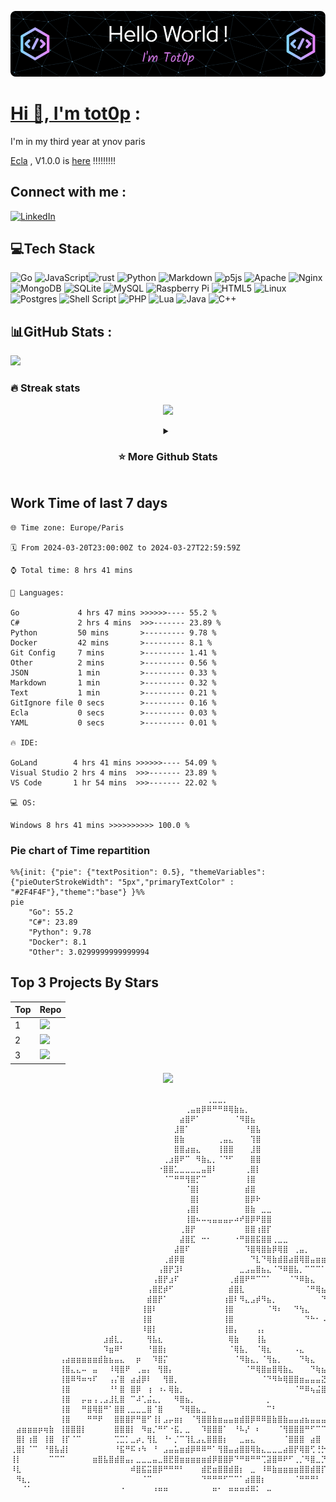<div align="center">

[![Typing SVG](./img/github-header-image.png)](https://github.com/tot0p/Hello-World)

</div>

# [Hi 👋, I'm tot0p](https://tot0p.github.io/tot0p/) :
I'm in my third year at ynov paris

[Ecla](https://github.com/Eclalang) , V1.0.0 is [here](https://github.com/Eclalang/Ecla) !!!!!!!!!


## Connect with me :
[![LinkedIn](https://img.shields.io/badge/LinkedIn-%230077B5.svg?logo=linkedin&logoColor=white)](https://linkedin.com/in/thomas-lemaitre78)
<!--
[![Dev.to](https://img.shields.io/badge/dev.to-0A0A0A?style=for-the-badge&logo=devdotto&logoColor=white)](https://dev.to/tot0p)
[![Medium](https://img.shields.io/badge/Medium-12100E?style=for-the-badge&logo=medium&logoColor=white)](https://medium.com/@tot0p)
-->

## 💻Tech Stack
![Go](https://img.shields.io/badge/go-%2300ADD8.svg?style=for-the-badge&logo=go&logoColor=white) ![JavaScript](https://img.shields.io/badge/javascript-%23323330.svg?style=for-the-badge&logo=javascript&logoColor=%23F7DF1E)![rust](https://img.shields.io/badge/Rust-000000?style=for-the-badge&logo=rust&logoColor=white) ![Python](https://img.shields.io/badge/python-3670A0?style=for-the-badge&logo=python&logoColor=ffdd54) ![Markdown](https://img.shields.io/badge/markdown-%23000000.svg?style=for-the-badge&logo=markdown&logoColor=white) ![p5js](https://img.shields.io/badge/p5.js-ED225D?style=for-the-badge&logo=p5.js&logoColor=FFFFFF) ![Apache](https://img.shields.io/badge/apache-%23D42029.svg?style=for-the-badge&logo=apache&logoColor=white) ![Nginx](https://img.shields.io/badge/nginx-%23009639.svg?style=for-the-badge&logo=nginx&logoColor=white) ![MongoDB](https://img.shields.io/badge/MongoDB-%234ea94b.svg?style=for-the-badge&logo=mongodb&logoColor=white) ![SQLite](https://img.shields.io/badge/sqlite-%2307405e.svg?style=for-the-badge&logo=sqlite&logoColor=white) ![MySQL](https://img.shields.io/badge/mysql-%2300f.svg?style=for-the-badge&logo=mysql&logoColor=white) ![Raspberry Pi](https://img.shields.io/badge/-RaspberryPi-C51A4A?style=for-the-badge&logo=Raspberry-Pi) ![HTML5](https://img.shields.io/badge/html5-%23E34F26.svg?style=for-the-badge&logo=html5&logoColor=white) ![Linux](https://img.shields.io/badge/Linux-FCC624?style=for-the-badge&logo=linux&logoColor=black) ![Postgres](https://img.shields.io/badge/postgres-%23316192.svg?style=for-the-badge&logo=postgresql&logoColor=white) ![Shell Script](https://img.shields.io/badge/shell_script-%23121011.svg?style=for-the-badge&logo=gnu-bash&logoColor=white) ![PHP](https://img.shields.io/badge/php-%23777BB4.svg?style=for-the-badge&logo=php&logoColor=white)  ![Lua](https://img.shields.io/badge/lua-%232C2D72.svg?style=for-the-badge&logo=lua&logoColor=white) ![Java](https://img.shields.io/badge/java-%23ED8B00.svg?style=for-the-badge&logo=java&logoColor=white) ![C++](https://img.shields.io/badge/c++-%2300599C.svg?style=for-the-badge&logo=c%2B%2B&logoColor=white)


## 📊GitHub Stats :

![](https://github-readme-activity-graph.cyclic.app/graph?username=tot0p&theme=react-dark)

### 🔥 Streak stats

<div align="center">

![](https://github-readme-streak-stats.herokuapp.com/?user=Tot0p&theme=gruvbox&hide_border=true)

</div>

<details align="center"> 
  <summary><h3>⭐ More Github Stats </h3></summary>
  
<img src="https://github-readme-stats.vercel.app/api/top-langs/?username=tot0p&theme=gruvbox&hide_border=true&layout=compact&langs_count=10&hide=HTML,CSS" height="192px"/>
<img src="https://github-readme-stats.vercel.app/api?username=tot0p&theme=gruvbox&hide_border=true&include_all_commits=true&count_private=false" height="192px"/>
</details>

## Work Time of last 7 days

<!--WAKATIME-->
```text
🌐 Time zone: Europe/Paris

🗓️ From 2024-03-20T23:00:00Z to 2024-03-27T22:59:59Z

⌚ Total time: 8 hrs 41 mins

💬 Languages:

Go             4 hrs 47 mins >>>>>>---- 55.2 %
C#             2 hrs 4 mins  >>>------- 23.89 %
Python         50 mins       >--------- 9.78 %
Docker         42 mins       >--------- 8.1 %
Git Config     7 mins        >--------- 1.41 %
Other          2 mins        >--------- 0.56 %
JSON           1 min         >--------- 0.33 %
Markdown       1 min         >--------- 0.32 %
Text           1 min         >--------- 0.21 %
GitIgnore file 0 secs        >--------- 0.16 %
Ecla           0 secs        >--------- 0.03 %
YAML           0 secs        >--------- 0.01 %

🔥 IDE:

GoLand        4 hrs 41 mins >>>>>>---- 54.09 %
Visual Studio 2 hrs 4 mins  >>>------- 23.89 %
VS Code       1 hr 54 mins  >>>------- 22.02 %

💻 OS:

Windows 8 hrs 41 mins >>>>>>>>>> 100.0 %
```
### Pie chart of Time repartition
```mermaid
%%{init: {"pie": {"textPosition": 0.5}, "themeVariables": {"pieOuterStrokeWidth": "5px","primaryTextColor" : "#2F4F4F"},"theme":"base"} }%%
pie
	"Go": 55.2
	"C#": 23.89
	"Python": 9.78
	"Docker": 8.1
	"Other": 3.0299999999999994
```
<!--/WAKATIME-->


## Top 3 Projects By Stars

<div align="center">

<!--TABLE-->
| Top | Repo                                                                                                                                                                                    |
|-----|-----------------------------------------------------------------------------------------------------------------------------------------------------------------------------------------|
| 1   | <a href="https://github.com/Eclalang/Ecla"><img src="https://denvercoder1-github-readme-stats.vercel.app/api/pin/?username=Eclalang&repo=Ecla&theme=dark" width="480px"/></a>           |
| 2   | <a href="https://github.com/Eclalang/LearnEcla"><img src="https://denvercoder1-github-readme-stats.vercel.app/api/pin/?username=Eclalang&repo=LearnEcla&theme=dark" width="480px"/></a> |
| 3   | <a href="https://github.com/tot0p/Hello-World"><img src="https://denvercoder1-github-readme-stats.vercel.app/api/pin/?username=tot0p&repo=Hello-World&theme=dark" width="480px"/></a>   |

<!--/TABLE-->

![](https://visitor-badge.laobi.icu/badge?page_id=tot0p.tot0p)
  
</div>


```
⠀⠀⠀⠀⠀⠀⠀⠀⠀⠀⠀⠀⠀⠀⠀⠀⠀⠀⠀⠀⠀⠀⠀⠀⠀⠀⠀⠀⠀⠀⠀⠀⠀⠀⠀⠀⢀⣀⣀⡀⠀⠀⠀⠀⠀⠀⠀⠀⠀⠀⠀⠀⠀⠀⠀⠀⠀⠀⠀⠀⠀⠀⠀⠀⠀⠀⠀⠀⠀⠀⠀⠀⠀⠀⠀⠀⠀⠀⠀⠀⠀⠀⠀⠀⠀
⠀⠀⠀⠀⠀⠀⠀⠀⠀⠀⠀⠀⠀⠀⠀⠀⠀⠀⠀⠀⠀⠀⠀⠀⠀⠀⠀⠀⠀⠀⠀⠀⢀⣤⣶⡿⠿⠛⠛⠿⢿⣷⣦⡀⠀⠀⠀⠀⠀⠀⠀⠀⠀⠀⠀⠀⠀⠀⠀⠀⠀⠀⠀⠀⠀⠀⠀⠀⠀⠀⠀⠀⠀⠀⠀⠀⠀⠀⠀⠀⠀⠀⠀⠀⠀
⠀⠀⠀⠀⠀⠀⠀⠀⠀⠀⠀⠀⠀⠀⠀⠀⠀⠀⠀⠀⠀⠀⠀⠀⠀⠀⠀⠀⠀⠀⠀⣴⣿⠟⠁⠀⠀⠀⠀⠀⠀⠈⠻⣿⣦⠀⠀⠀⠀⠀⠀⠀⠀⠀⠀⠀⠀⠀⠀⠀⠀⠀⠀⠀⠀⠀⠀⠀⠀⠀⠀⠀⠀⠀⠀⠀⠀⠀⠀⠀⠀⠀⠀⠀⠀
⠀⠀⠀⠀⠀⠀⠀⠀⠀⠀⠀⠀⠀⠀⠀⠀⠀⠀⠀⠀⠀⠀⠀⠀⠀⠀⠀⠀⠀⠀⣸⣿⠁⠀⠀⠀⠀⠀⠀⠀⠀⠀⠀⠘⣿⣧⠀⠀⠀⠀⠀⠀⠀⠀⠀⠀⠀⠀⠀⠀⠀⠀⠀⠀⠀⠀⠀⠀⠀⠀⠀⠀⠀⠀⠀⠀⠀⠀⠀⠀⠀⠀⠀⠀⠀
⠀⠀⠀⠀⠀⠀⠀⠀⠀⠀⠀⠀⠀⠀⠀⠀⠀⠀⠀⠀⠀⠀⠀⠀⠀⠀⠀⠀⠀⠀⣿⣷⠀⠀⠀⠀⠀⠀⢀⣤⣄⠀⠀⠀⢹⣿⠀⠀⠀⠀⠀⠀⠀⠀⠀⠀⠀⠀⠀⠀⠀⠀⠀⠀⠀⠀⠀⠀⠀⠀⠀⠀⠀⠀⠀⠀⠀⠀⠀⠀⠀⠀⠀⠀⠀
⠀⠀⠀⠀⠀⠀⠀⠀⠀⠀⠀⠀⠀⠀⠀⠀⠀⠀⠀⠀⠀⠀⠀⠀⠀⠀⠀⠀⠀⠀⣿⣿⣴⣶⣄⠀⠀⠀⢸⣿⣿⠀⠀⠀⣸⣿⠀⠀⠀⠀⠀⠀⠀⠀⠀⠀⠀⠀⠀⠀⠀⠀⠀⠀⠀⠀⠀⠀⠀⠀⠀⠀⠀⠀⠀⠀⠀⠀⠀⠀⠀⠀⠀⠀⠀
⠀⠀⠀⠀⠀⠀⠀⠀⠀⠀⠀⠀⠀⠀⠀⠀⠀⠀⠀⠀⠀⠀⠀⠀⠀⠀⠀⠀⢀⣰⣿⠟⠉⠀⠻⣷⣄⡀⠈⠙⠋⠀⠀⠀⣿⣿⠀⠀⠀⠀⠀⠀⠀⠀⠀⠀⠀⠀⠀⠀⠀⠀⠀⠀⠀⠀⠀⠀⠀⠀⠀⠀⠀⠀⠀⠀⠀⠀⠀⠀⠀⠀⠀⠀⠀
⠀⠀⠀⠀⠀⠀⠀⠀⠀⠀⠀⠀⠀⠀⠀⠀⠀⠀⠀⠀⠀⠀⠀⠀⠀⠀⠀⠐⣿⣿⣁⣀⣀⣀⣀⣤⣿⠇⠀⠀⠀⠀⠀⢀⣿⡇⠀⠀⠀⠀⠀⠀⠀⠀⠀⠀⠀⠀⠀⠀⠀⠀⠀⠀⠀⠀⠀⠀⠀⠀⠀⠀⠀⠀⠀⠀⠀⠀⠀⠀⠀⠀⠀⠀⠀
⠀⠀⠀⠀⠀⠀⠀⠀⠀⠀⠀⠀⠀⠀⠀⠀⠀⠀⠀⠀⠀⠀⠀⠀⠀⠀⠀⠀⠈⠉⠛⠛⢻⣿⡋⠉⠀⠀⠀⠀⠀⠀⠀⢸⣿⠀⠀⠀⠀⠀⠀⠀⠀⠀⠀⠀⠀⠀⠀⠀⠀⠀⠀⠀⠀⠀⠀⠀⠀⠀⠀⠀⠀⠀⠀⠀⠀⠀⠀⠀⠀⠀⠀⠀⠀
⠀⠀⠀⠀⠀⠀⠀⠀⠀⠀⠀⠀⠀⠀⠀⠀⠀⠀⠀⠀⠀⠀⠀⠀⠀⠀⠀⠀⠀⠀⠀⠀⠈⣿⡇⠀⠀⠀⠀⠀⠀⠀⠀⣾⣿⠀⠀⠀⠀⠀⠀⠀⠀⠀⠀⠀⠀⠀⠀⠀⠀⠀⠀⠀⠀⠀⠀⠀⠀⠀⠀⠀⠀⠀⠀⠀⠀⠀⠀⠀⠀⠀⠀⠀⠀
⠀⠀⠀⠀⠀⠀⠀⠀⠀⠀⠀⠀⠀⠀⠀⠀⠀⠀⠀⠀⠀⠀⠀⠀⠀⠀⠀⠀⠀⠀⠀⠀⠀⣿⡇⠀⠀⠀⠀⠀⠀⠀⠀⣿⡿⠗⠀⠀⠀⠀⠀⠀⠀⠀⠀⠀⠀⠀⠀⠀⠀⠀⠀⠀⠀⠀⠀⠀⠀⠀⠀⠀⠀⠀⠀⠀⠀⠀⠀⠀⠀⠀⠀⠀⠀
⠀⠀⠀⠀⠀⠀⠀⠀⠀⠀⠀⠀⠀⠀⠀⠀⠀⠀⠀⠀⠀⠀⠀⠀⠀⠀⠀⠀⠀⠀⠀⠀⢠⣿⡇⠀⠀⠀⠀⠀⠀⠀⠀⣿⣷⠀⣀⣀⠀⠀⠀⠀⠀⠀⠀⠀⠀⠀⠀⠀⠀⠀⠀⠀⠀⠀⠀⠀⠀⠀⠀⠀⠀⠀⠀⠀⠀⠀⠀⠀⠀⠀⠀⠀⠀
⠀⠀⠀⠀⠀⠀⠀⠀⠀⠀⠀⠀⠀⠀⠀⠀⠀⠀⠀⠀⠀⠀⠀⠀⠀⠀⠀⠀⠀⠀⠀⠀⢸⣿⠦⠤⢤⣤⣤⣤⡤⠴⠞⣿⡿⠟⣿⣿⠀⠀⠀⠀⠀⠀⠀⠀⠀⠀⠀⠀⠀⠀⠀⠀⠀⠀⠀⠀⠀⠀⠀⠀⠀⠀⠀⠀⠀⠀⠀⠀⠀⠀⠀⠀⠀
⠀⠀⠀⠀⠀⠀⠀⠀⠀⠀⠀⠀⠀⠀⠀⠀⠀⠀⠀⠀⠀⠀⠀⠀⠀⠀⠀⠀⠀⠀⠀⢀⣿⡟⠀⠀⠀⠀⠀⠀⠀⠀⠀⣿⣿⢰⣿⡏⠀⠀⠀⠀⠀⠀⠀⠀⠀⠀⠀⠀⠀⠀⠀⠀⠀⠀⠀⠀⠀⠀⠀⠀⠀⠀⠀⠀⠀⠀⠀⠀⠀⠀⠀⠀⠀
⠀⠀⠀⠀⠀⠀⠀⠀⠀⠀⠀⠀⠀⠀⠀⠀⠀⠀⠀⠀⠀⠀⠀⠀⠀⠀⠀⠀⠀⠀⠀⣼⣿⣏⠀⠒⠂⠀⠀⠀⠀⠐⠛⣿⣿⣯⣿⣿⢀⣀⣀⠀⠀⠀⠀⠀⠀⠀⠀⠀⠀⠀⠀⠀⠀⠀⠀⠀⠀⠀⠀⠀⠀⠀⠀⠀⠀⠀⠀⠀⠀⠀⠀⠀⠀
⠀⠀⠀⠀⠀⠀⠀⠀⠀⠀⠀⠀⠀⠀⠀⠀⠀⠀⠀⠀⠀⠀⠀⠀⠀⠀⠀⠀⠀⠀⣼⣿⠏⠀⠀⠀⠀⠀⠀⠀⠀⠀⠀⠹⣿⢿⣿⣷⡿⢿⣿⠀⢀⣤⡀⠀⠀⠀⠀⠀⠀⠀⠀⠀⠀⠀⠀⠀⠀⠀⠀⠀⠀⠀⠀⠀⠀⠀⠀⠀⠀⠀⠀⠀⠀
⠀⠀⠀⠀⠀⠀⠀⠀⠀⠀⠀⠀⠀⠀⠀⠀⠀⠀⠀⠀⠀⠀⠀⠀⠀⠀⠀⠀⢀⣾⡿⣿⠀⠀⠀⠀⠀⠀⠀⠀⠀⠀⠀⠀⠙⣇⠙⢿⣷⣾⣿⣴⣿⢿⣿⣤⣶⣶⣶⣿⣿⣿⠀⠀⠀⠀⠀⠀⠀⠀⠀⠀⠀⠀⠀⠀⠀⠀⠀⠀⠀⠀⠀⠀⠀
⠀⠀⠀⠀⠀⠀⠀⠀⠀⠀⠀⠀⠀⠀⠀⠀⠀⠀⠀⠀⠀⠀⠀⠀⠀⠀⠀⢠⣿⡟⣹⠇⠀⠀⠀⠀⠀⠀⠀⠀⠀⠀⣀⣠⣤⣿⣦⣄⠈⠙⠿⣿⣧⡀⠉⠉⠉⠁⠀⠀⣼⡿⠀⠀⠀⠀⠀⠀⠀⠀⠀⠀⠀⠀⠀⠀⠀⠀⠀⠀⠀⠀⠀⠀⠀
⠀⠀⠀⠀⠀⠀⠀⠀⠀⠀⠀⠀⠀⠀⠀⠀⠀⠀⠀⠀⠀⠀⠀⠀⠀⠀⢠⣿⡟⣰⠏⠀⠀⠀⠀⠀⠀⠀⠀⠀⢀⣾⣿⠟⠛⠉⠉⠁⠀⠀⠀⠈⠙⠿⣷⣄⠀⠀⠀⢠⣿⠇⠀⠀⠀⠀⠀⠀⠀⠀⠀⠀⠀⠀⠀⠀⠀⠀⠀⠀⠀⠀⠀⠀⠀
⠀⠀⠀⠀⠀⠀⠀⠀⠀⠀⠀⠀⠀⠀⠀⠀⠀⠀⠀⠀⠀⠀⠀⠀⠀⢠⣿⣟⡾⠋⠀⠀⠀⠀⠀⠀⠀⠀⠀⠀⣾⣿⣇⠀⠀⠀⠀⠀⠀⠀⠀⠀⠀⠀⠈⠛⢿⣦⡀⠸⢿⣶⠀⠀⠀⠀⠀⠀⠀⠀⠀⠀⠀⠀⠀⠀⠀⠀⠀⠀⠀⠀⠀⠀⠀
⠀⠀⠀⠀⠀⠀⠀⠀⠀⠀⠀⠀⠀⠀⠀⠀⠀⠀⠀⠀⠀⠀⠀⠀⠀⣾⣿⡟⠁⠀⠀⠀⠀⠀⠀⠀⠀⠀⠀⢰⣿⠇⠻⣄⣠⡾⠻⣦⡀⠀⠀⠀⠀⠀⠀⠀⠀⠙⢿⣦⣾⡟⠀⠀⠀⠀⠀⠀⠀⠀⠀⠀⠀⠀⠀⠀⠀⠀⠀⠀⠀⠀⠀⠀⠀
⠀⠀⠀⠀⠀⠀⠀⠀⠀⠀⠀⠀⠀⠀⠀⠀⠀⠀⠀⠀⠀⠀⠀⠀⢸⣿⠇⠀⠀⠀⠀⠀⠀⠀⠀⠀⠀⠀⠀⢸⣿⠀⠀⠀⠀⠀⠀⠈⠻⠆⠀⠀⠙⢳⣄⠀⠀⠀⠀⠙⢿⣷⡿⢿⣷⣀⠀⠀⠀⠀⠀⠀⠀⠀⠀⠀⠀⠀⠀⠀⠀⠀⠀⠀⠀
⠀⠀⠀⠀⠀⠀⠀⠀⠀⠀⠀⠀⠀⠀⠀⠀⠀⠀⠀⠀⠀⠀⠀⠀⢸⣿⠀⠀⠀⠀⠀⠀⠀⠀⠀⠀⠀⠀⠀⢸⣿⠀⠀⠀⠀⠀⠀⠀⠀⠀⠀⠀⠀⠀⠙⠓⠂⠠⢄⣀⠈⠻⣷⣮⣻⣿⠀⠀⠀⠀⠀⠀⠀⠀⠀⠀⠀⠀⠀⠀⠀⠀⠀⠀⠀
⠀⠀⠀⠀⠀⠀⠀⠀⠀⠀⠀⠀⠀⠀⠀⠀⠀⠀⠀⠀⠀⠀⠀⠀⠸⣿⡇⠀⠀⠀⠀⠀⠀⠀⠀⠀⠀⠀⠀⢸⣿⡄⠀⠀⠀⢠⡄⠀⠀⠀⠀⠀⠀⠀⠀⠀⠀⠀⠀⠀⠀⠀⠘⠻⣿⣿⣦⣄⡀⠀⠀⠀⠀⠀⠀⠀⠀⠀⠀⠀⠀⠀⠀⠀⠀
⠀⠀⠀⠀⠀⠀⠀⠀⠀⠀⠀⠀⠀⠀⠀⠀⠀⣰⣾⣇⡀⠀⠀⠀⠀⢻⣧⣆⠀⠀⠀⠀⠀⠀⠀⠀⠀⠀⠀⠀⢿⣷⠀⠀⠀⢸⣧⠀⠀⠀⠀⠀⠀⠀⠀⠀⠀⠀⠀⠀⠀⠀⠀⠀⠀⠉⠛⠿⣿⣿⣶⣾⣿⣷⡄⠀⠀⠀⠀⠀⠀⠀⠀⠀⠀
⠀⠀⠀⠀⠀⠀⠀⠀⠀⠀⠀⠀⠀⠀⠀⠀⠀⠹⣶⠿⠃⠀⠀⠀⠀⠘⣿⣿⡆⠀⠀⠀⠀⠀⠀⠀⠀⠀⠀⠀⠈⢿⣧⡀⠀⠈⢿⣆⠀⠀⠀⠀⠠⣄⠀⠀⠀⠀⠀⠀⠀⠀⠀⠀⠀⠀⠀⠀⠀⠀⠀⠁⠀⣿⡇⠀⠀⠀⠀⠀⠀⠀⠀⠀⠀
⠀⠀⠀⠀⠀⠀⠀⠀⠀⢠⣴⣶⣶⣶⣶⣶⣾⣷⣦⣤⣄⠀⠀⡶⠀⠀⠹⣿⡍⠀⠀⠀⠀⠀⠀⠀⠀⠀⠀⠀⠀⠈⠻⣷⣄⡀⠈⢻⣦⡀⠀⠀⠀⠙⢷⣄⠀⠀⠀⠀⠀⠀⠀⠀⠀⠀⠀⠀⠀⠀⠀⠀⠀⣿⡇⠀⠀⠀⠀⠀⠀⠀⠀⠀⠀
⠀⠀⠀⠀⠀⠀⠀⠀⠀⢸⣿⣄⣄⠤⠀⣤⠀⠀⠸⢿⣿⠟⠀⢀⣤⡄⠀⢻⣿⡄⠀⠀⠀⠀⠀⠀⠀⠀⠀⠀⠀⠀⠀⠈⠛⢿⣿⣶⣿⢿⣷⣄⠀⠀⠀⠙⢷⣦⡀⠀⠀⠀⠀⠀⠀⠀⠀⠀⠀⠀⠀⠀⢸⣿⡇⠀⠀⠀⠀⠀⠀⠀⠀⠀⠀
⠀⠀⠀⠀⠀⠀⠀⠀⠀⢸⣿⠿⠻⠶⠲⠏⠀⠀⢠⡌⣿⠀⣴⣼⡿⠇⠀⠀⢻⣿⡀⠀⠀⠀⠀⠀⠀⠀⠀⠀⠀⠀⠀⠀⠀⠀⠈⠙⠻⠷⢿⣿⣿⣶⣤⣤⣤⣝⠻⣦⣄⡀⠀⠀⠀⠀⠀⠀⠀⠀⠀⢠⣿⣿⠀⠀⠀⠀⠀⠀⠀⠀⠀⠀⠀
⠀⠀⠀⠀⠀⠀⠀⠀⠀⢸⣿⠀⠀⠀⠀⠀⠀⠀⠘⠃⣿⠀⣿⡿⠀⢰⠀⠰⠄⢿⣷⡀⠀⠀⠀⠀⠀⠀⠀⠀⠀⠀⠀⠀⠀⠀⠀⠀⠀⠀⠀⠀⠈⠛⠿⢦⣬⣿⣿⣿⣙⠛⠿⠷⠀⠀⠀⠀⠀⠀⣠⣿⣿⣃⣀⣀⠀⠀⠀⠀⠀⠀⠀⠀⠀
⠀⠀⠀⠀⠀⠀⠀⠀⠀⢸⣿⠀⠀⡤⣤⢠⢀⣠⣸⣇⣿⠀⠉⠼⢁⣬⣄⡀⠀⠀⠻⣿⣦⡀⠀⠀⠀⠀⠀⠀⠀⠀⠀⠀⠀⠀⠀⡀⠀⠀⠀⠀⠀⠀⠀⠀⠀⠀⠀⠀⠀⠀⠀⠀⠀⠀⠀⠀⣀⣾⣿⡿⣛⢛⡛⢿⣷⠀⠀⠀⠀⠀⠀⠀⠀
⠀⠀⠀⠀⠀⠀⠀⠀⠀⢸⣿⠀⠀⠛⣿⢿⣿⠛⠁⣿⣿⢀⣀⣀⣀⣿⠈⣿⠀⠀⠀⠙⢿⣿⣦⣀⠀⠀⠀⠀⠀⠀⠀⠀⠀⠀⠀⠉⠃⠀⠀⠀⠀⠀⠀⠀⠀⠀⠀⠀⠀⠀⠀⠀⠀⣠⣴⣿⣿⣿⡇⢸⣾⠟⠷⣾⣿⠀⠀⠀⠀⠀⠀⠀⠀
⠀⠀⠀⠀⠀⠀⠀⠀⠀⢸⣿⠀⠀⠀⠛⠛⠟⠀⠀⣿⣿⣿⡟⠛⣿⠋⢸⡇⣠⡤⣶⡆⠀⠈⢻⣿⣿⣷⣶⣤⣤⣶⣾⣿⡿⠿⠿⣿⣷⣿⣷⣤⣤⣴⣦⣤⣤⣤⣤⣤⣤⣶⣶⣿⡿⠟⢛⠉⣿⣿⠘⣿⣿⠆⠀⣿⣿⠀⠀⠀⠀⠀⠀⠀⠀
⠀⣴⣶⣶⣶⡶⢶⣷⠀⢸⣿⣿⣿⡇⠀⠀⠀⠀⠀⣿⣿⣿⡇⠀⠻⣶⡈⠛⠋⠐⣯⡀⣀⠀⠀⠹⣿⣿⣿⠁⠀⠘⠧⡜⠀⠆⠀⠀⠀⠈⢻⣿⣿⣿⠛⠋⠉⠉⢉⣽⡏⠉⣽⣧⣀⣀⣘⠀⣿⢿⣾⣷⣿⣶⠀⣿⣿⣶⣾⣿⣶⣶⣶⣶⡆
⠀⣿⡇⢰⣿⠀⢸⣿⠀⢸⡏⠈⠉⠀⠀⠀⠀⠀⠀⢉⣉⡁⣀⡴⡀⢻⣇⠀⠘⠂⡈⠉⢹⣇⣠⣄⣿⣿⣿⡆⠀⠀⣀⣤⣄⠀⠀⠀⠀⠀⠈⣿⣿⣿⠀⣴⣿⠀⢸⡁⠷⢴⣿⣿⣿⠛⣿⠀⣿⢸⡏⠉⠉⠉⠀⣿⣿⣿⣿⣆⣇⣶⣤⣿⡇
⢀⣿⡇⠈⠉⠀⠘⣿⣧⣼⡇⠀⠀⠀⠀⠀⠀⠀⠀⠘⣯⠛⠯⠰⠳⠀⠘⠀⣠⣤⣥⣶⣾⡿⠿⠿⠛⠁⢻⣿⣤⣴⣿⣿⢿⣷⣄⣀⣀⣀⣴⣿⡟⢿⣿⢋⢘⡓⠛⡥⢠⢸⣿⣇⡿⢠⣿⣴⣿⢸⡇⠀⠀⠀⠀⢿⡿⠿⠏⠉⠉⠉⠁⢿⣇
⢸⡇⠀⠀⠀⠀⠀⠉⠉⠉⠀⠀⠀⠀⠀⣶⣿⣧⣿⣾⣿⣤⡄⣀⣀⣀⣤⣀⣿⣟⣿⣶⣶⣶⣶⣶⣾⡿⣿⣿⡿⠙⠛⠿⠛⠛⢉⣽⣿⠿⠟⠋⢀⡈⠻⣿⣀⡙⠛⠀⣼⠞⠁⢾⣇⠈⠋⢉⡉⣛⣁⠀⣀⠀⠀⠀⠀⠀⠀⠀⠀⠀⠀⠀⣿
⠸⣇⠀⠀⠀⠀⠀⠀⠀⠀⠀⠀⠀⠀⠀⠀⠀⠀⠀⠀⠀⠀⠾⣿⣯⣭⣿⡿⠛⠛⠛⠃⠀⠀⠀⣾⣟⣶⣿⣿⣾⣿⡆⠀⣀⠀⠸⠿⣷⣶⣶⣶⣶⣿⣿⣾⣿⡏⢠⣶⢶⣤⣤⡒⠛⠓⠒⠚⠋⠛⠚⠛⠛⠀⠀⠀⠀⠀⠀⠀⠀⠀⠀⠀⣿
⠀⠻⣆⡀⠀⠀⠀⠀⠀⠀⠀⠀⠀⠀⠀⠀⠀⠀⠀⠀⠀⠀⠀⠀⠈⠉⠀⠀⠀⠀⠀⠀⠀⠀⠀⠙⠛⠛⠛⠋⠉⠉⠁⣴⣿⣿⡆⠀⠀⠀⠀⠀⠈⠛⠛⠛⠃⠀⠘⠷⣶⡾⠟⠃⠀⠀⠀⠀⠀⠀⠀⠀⠀⠀⠀⠀⠀⠀⠀⠀⠀⠀⠀⠀⣿
⠀⠀⠈⠁⠀⠀⠀⠀⠀⠀⠀⠀⠀⠀⠀⠀⠀⠀⠀⠀⠐⠀⠀⠀⠀⠀⠰⠶⠶⠀⠀⠀⠀⠀⠀⠀⠀⠶⠂⠀⠶⠶⠶⠾⠿⠅⠀⠤⠀⠀⠀⠀⠀⠀⠀⠀⠀⠀⠀⠤⠤⠤⠤⠤⠄⠀⠀⠀⠀⠀⠀⠀⠀⠀⠀⠀⠀⠀⠀⠀⠀⠀⠀⠀⠟
```







